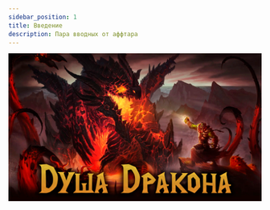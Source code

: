 ```yaml
---
sidebar_position: 1
title: Введение
description: Пара вводных от аффтара
---
```


![Dragon_soul](/img/ds/Dragon_soul.png)